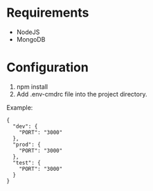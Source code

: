 # Requirements  
- NodeJS
- MongoDB

# Configuration
1) npm install
2) Add .env-cmdrc file into the project directory.

Example:
```
{
  "dev": {
    "PORT": "3000"
  },
  "prod": {
    "PORT": "3000"
  },
  "test": {
    "PORT": "3000"
  }
}
```